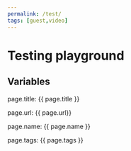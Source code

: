 ```yaml
---
permalink: /test/
tags: [guest,video]
---
```


# Testing playground

## Variables

page.title: {{ page.title }}

page.url: {{ page.url}}

page.name: {{ page.name }}

page.tags: {{ page.tags }}